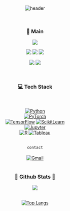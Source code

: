 <div align=center>
<br>
  
![header](https://capsule-render.vercel.app/api?type=rect&text=NOVICEDATA&fontAlign=50&fontAlignY=35&fontSize=40&desc=공사중&descAlignY=70&descAlign=50&theme=default)

<br/>

<h3 align="center"><b> 📌 Main </b></h3>
  <a href="https://github.com/novicedata/Study/tree/main" target="_blank"><img src="https://img.shields.io/badge/Study-3776AB?style=flat-square&logo=Bookstack&logoColor=white"/></a>

  <a href="https://github.com/novicedata/Paper" target="_blank"><img src="https://img.shields.io/badge/Paper-181717?style=flat-square&logo=GitHub&logoColor=white"/></a>
  <a href="https://github.com/novicedata/Conference" target="_blank"><img src="https://img.shields.io/badge/Conference-181717?style=flat-square&logo=GitHub&logoColor=white"/></a>
  <a href="https://github.com/novicedata/Projects" target="_blank"><img src="https://img.shields.io/badge/Projects-FFFFFF?style=flat-square&logo=reasonstudios&logoColor=red"/></a>

  <a href="Notyet" target="_blank"><img src="https://img.shields.io/badge/Resume-4285F4?style=flat-square&logo=googledocs&logoColor=white"/></a>
  <a href="https://datanovice.tistory.com/" target="_blank"><img src="https://img.shields.io/badge/Blog-EA4335?style=flat-square&logo=tistory&logoColor=white"/></a>
<br>

<br/>

<h3 align="center"><b> 💻 Tech Stack </b></h3>

<br/><br/>
[![Python](https://img.shields.io/badge/Python-3776AB?style=flat-square&logo=Python&logoColor=white)](https://python.org)
<br/>
[![PyTorch](https://img.shields.io/badge/PyTorch-EE4C2C?style=flat-square&logo=PyTorch&logoColor=white)](https://pytorch.org/)
<br/>
[![TensorFlow](https://img.shields.io/badge/TensorFlow-FF6F00?style=flat-square&logo=TensorFlow&logoColor=white)](https://www.tensorflow.org/)
[![ScikitLearn](https://img.shields.io/badge/ScikitLearn-F7931E?style=flat-square&logo=scikit-learn&logoColor=white)](https://scikit-learn.org/)
<br/>
[![Jupyter](https://img.shields.io/badge/Jupyter-F37626?style=flat-square&logo=Jupyter&logoColor=white)](https://jupyter.org/)
<br/>
[![R](https://img.shields.io/badge/R-276DC3?style=flat-square&logo=R&logoColor=white)](https://www.r-project.org/)
[![Tableau](https://img.shields.io/badge/Tableau-E97627?style=flat-square&logo=polestar&logoColor=white)](https://www.tableau.com/)
<br/><br/>


`contact`
<br/><br/>
[![Gmail](https://img.shields.io/badge/Gmail-EA4335?style=flat-square&logo=Gmail&logoColor=white)](mailto:sinjinyoung987@gmail.com)
<br/><br/>

<div align="center">
 <h3><b> 🎄 Github Stats 🎄 </b></h3>
  <img src="https://github-readme-stats.vercel.app/api?username=novicedata&show_icons=true&count_private=true&hide_border=true" align="center" />
</div>  
<br>

<div align="center">
  
  [![Top Langs](https://github-readme-stats.vercel.app/api/top-langs/?username=novicedata&langs_count=5&layout=compact)](https://github.com/jogilsang/jogilsang)
  
</div>
